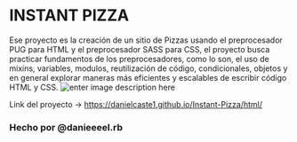 # INSTANT PIZZA
Ese proyecto es la creación de un sitio de Pizzas usando el preprocesador PUG para HTML y el preprocesador SASS para CSS, el proyecto busca practicar fundamentos de los preprocesadores, como lo son, el uso de mixins, variables, modulos, reutilización de código, condicionales, objetos y en general explorar maneras más eficientes y escalables de escribir código HTML y CSS.
![enter image description here](https://i.imgur.com/Zc6jjcE.png)


Link del proyecto -> https://danielcaste1.github.io/Instant-Pizza/html/
### Hecho por @danieeeel.rb


```
